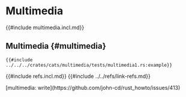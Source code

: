 # Multimedia

{{#include multimedia.incl.md}}

## Multimedia {#multimedia}

```rust,editable
{{#include ../../../crates/cats/multimedia/tests/multimedia1.rs:example}}
```

{{#include refs.incl.md}}
{{#include ../../refs/link-refs.md}}

<div class="hidden">
[multimedia: write](https://github.com/john-cd/rust_howto/issues/413)

</div>
